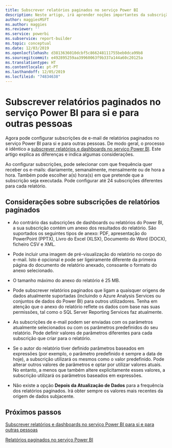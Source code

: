 ```yaml
---
title: Subscrever relatórios paginados no serviço Power BI
description: Neste artigo, irá aprender noções importantes da subscrição de relatórios paginados no serviço Power BI.
author: maggiesMSFT
ms.author: maggies
ms.reviewer: ''
ms.service: powerbi
ms.subservice: report-builder
ms.topic: conceptual
ms.date: 12/03/2019
ms.openlocfilehash: d3813636010dcbf5c866248111755beb0dca99b8
ms.sourcegitcommit: e492895259aa39960063f9b337a144a60c20125a
ms.translationtype: HT
ms.contentlocale: pt-PT
ms.lasthandoff: 12/05/2019
ms.locfileid: "74834638"
---
```

# <a name="subscribe-yourself-and-others-to-paginated-reports-in-the-power-bi-service"></a>Subscrever relatórios paginados no serviço Power BI para si e para outras pessoas 

Agora pode configurar subscrições de e-mail de relatórios paginados no serviço Power BI para si e para outras pessoas. De modo geral, o processo é idêntico a [subscrever relatórios e dashboards no serviço Power BI](end-user-subscribe.md). Este artigo explica as diferenças e indica algumas considerações. 

Ao configurar subscrições, pode selecionar com que frequência quer receber os e-mails: diariamente, semanalmente, mensalmente ou de hora a hora. Também pode escolher a(s) hora(s) em que pretende que a subscrição seja executada. Pode configurar até 24 subscrições diferentes para cada relatório. 

## <a name="considerations-for-paginated-report-subscriptions"></a>Considerações sobre subscrições de relatórios paginados 

- Ao contrário das subscrições de dashboards ou relatórios do Power BI, a sua subscrição contém um anexo dos resultados do relatório.  São suportados os seguintes tipos de anexo: PDF, apresentação do PowerPoint (PPTX), Livro do Excel (XLSX), Documento do Word (DOCX), ficheiro CSV e XML.

- Pode incluir uma imagem de pré-visualização do relatório no corpo do e-mail.  Isto é opcional e pode ser ligeiramente diferente da primeira página do documento de relatório anexado, consoante o formato do anexo selecionado. 

- O tamanho máximo do anexo do relatório é 25 MB. 

- Pode subscrever relatórios paginados que ligam a quaisquer origens de dados atualmente suportadas (incluindo o Azure Analysis Services ou conjuntos de dados do Power BI) para outros utilizadores. Tenha em atenção que o anexo do relatório reflete os dados com base nas suas permissões, tal como o SQL Server Reporting Services faz atualmente. 

- As subscrições de e-mail podem ser enviadas com os parâmetros atualmente selecionados ou com os parâmetros predefinidos do seu relatório.  Pode definir valores de parâmetros diferentes para cada subscrição que criar para o relatório. 

- Se o autor do relatório tiver definido parâmetros baseados em expressões (por exemplo, o parâmetro predefinido é sempre a data de hoje), a subscrição utilizará os mesmos como o valor predefinido. Pode alterar outros valores de parâmetros e optar por utilizar valores atuais. No entanto, a menos que também altere explicitamente esses valores, a subscrição utilizará os parâmetros baseados em expressões.

- Não existe a opção **Depois da Atualização de Dados** para a frequência dos relatórios paginados. Irá obter sempre os valores mais recentes da origem de dados subjacente. 

## <a name="next-steps"></a>Próximos passos

[Subscrever relatórios e dashboards no serviço Power BI para si e para outras pessoas](../service-report-subscribe.md)

[Relatórios paginados no serviço Power BI](end-user-paginated-report.md)

